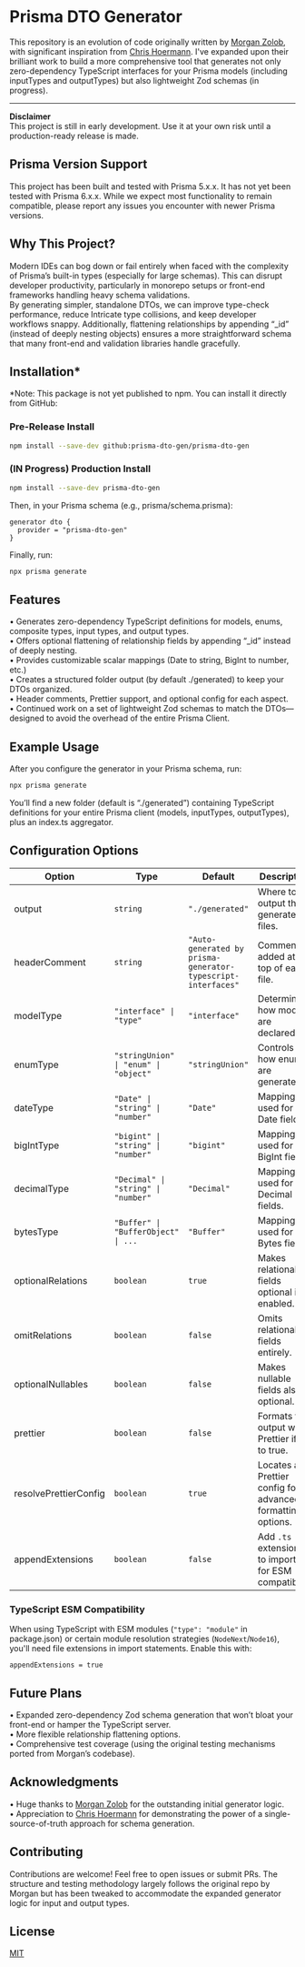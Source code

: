# Prisma DTO Generator

This repository is an evolution of code originally written by [Morgan Zolob](https://github.com/mogzol/prisma-generator-typescript-interfaces), with significant inspiration from [Chris Hoermann](https://github.com/chrishoermann/zod-prisma-types). I've expanded upon their brilliant work to build a more comprehensive tool that generates not only zero-dependency TypeScript interfaces for your Prisma models (including inputTypes and outputTypes) but also lightweight Zod schemas (in progress).

---

**Disclaimer**  
This project is still in early development. Use it at your own risk until a production-ready release is made.

## Prisma Version Support

This project has been built and tested with Prisma 5.x.x. It has not yet been tested with Prisma 6.x.x. While we expect most functionality to remain compatible, please report any issues you encounter with newer Prisma versions.

## Why This Project?

Modern IDEs can bog down or fail entirely when faced with the complexity of Prisma’s built-in types (especially for large schemas). This can disrupt developer productivity, particularly in monorepo setups or front-end frameworks handling heavy schema validations.  
By generating simpler, standalone DTOs, we can improve type-check performance, reduce Intricate type collisions, and keep developer workflows snappy. Additionally, flattening relationships by appending “\_id” (instead of deeply nesting objects) ensures a more straightforward schema that many front-end and validation libraries handle gracefully.

## Installation\*

\*Note: This package is not yet published to npm. You can install it directly from GitHub:

### Pre-Release Install

```bash
npm install --save-dev github:prisma-dto-gen/prisma-dto-gen
```

### (IN Progress) Production Install

```bash
npm install --save-dev prisma-dto-gen
```

Then, in your Prisma schema (e.g., prisma/schema.prisma):

```prisma
generator dto {
  provider = "prisma-dto-gen"
}
```

Finally, run:

```bash
npx prisma generate
```

## Features

• Generates zero-dependency TypeScript definitions for models, enums, composite types, input types, and output types.  
• Offers optional flattening of relationship fields by appending “\_id” instead of deeply nesting.  
• Provides customizable scalar mappings (Date to string, BigInt to number, etc.)  
• Creates a structured folder output (by default ./generated) to keep your DTOs organized.  
• Header comments, Prettier support, and optional config for each aspect.  
• Continued work on a set of lightweight Zod schemas to match the DTOs—designed to avoid the overhead of the entire Prisma Client.

## Example Usage

After you configure the generator in your Prisma schema, run:

```bash
npx prisma generate
```

You’ll find a new folder (default is “./generated”) containing TypeScript definitions for your entire Prisma client (models, inputTypes, outputTypes), plus an index.ts aggregator.

## Configuration Options

| Option                | Type                                  | Default                                                      | Description                                                |
| --------------------- | ------------------------------------- | ------------------------------------------------------------ | ---------------------------------------------------------- |
| output                | `string`                              | `"./generated"`                                              | Where to output the generated files.                       |
| headerComment         | `string`                              | `"Auto-generated by prisma-generator-typescript-interfaces"` | Comment added at the top of each file.                     |
| modelType             | `"interface" \| "type"`               | `"interface"`                                                | Determines how models are declared.                        |
| enumType              | `"stringUnion" \| "enum" \| "object"` | `"stringUnion"`                                              | Controls how enums are generated.                          |
| dateType              | `"Date" \| "string" \| "number"`      | `"Date"`                                                     | Mapping used for Date fields.                              |
| bigIntType            | `"bigint" \| "string" \| "number"`    | `"bigint"`                                                   | Mapping used for BigInt fields.                            |
| decimalType           | `"Decimal" \| "string" \| "number"`   | `"Decimal"`                                                  | Mapping used for Decimal fields.                           |
| bytesType             | `"Buffer" \| "BufferObject" \| ...`   | `"Buffer"`                                                   | Mapping used for Bytes fields.                             |
| optionalRelations     | `boolean`                             | `true`                                                       | Makes relational fields optional if enabled.               |
| omitRelations         | `boolean`                             | `false`                                                      | Omits relational fields entirely.                          |
| optionalNullables     | `boolean`                             | `false`                                                      | Makes nullable fields also optional.                       |
| prettier              | `boolean`                             | `false`                                                      | Formats the output with Prettier if set to true.           |
| resolvePrettierConfig | `boolean`                             | `true`                                                       | Locates a Prettier config for advanced formatting options. |
| appendExtensions      | `boolean`                             | `false`                                                      | Add `.ts` extensions to imports for ESM compatibility      |

### TypeScript ESM Compatibility

When using TypeScript with ESM modules (`"type": "module"` in package.json) or certain module resolution strategies (`NodeNext`/`Node16`), you'll need file extensions in import statements. Enable this with:

```prisma
appendExtensions = true

```

## Future Plans

• Expanded zero-dependency Zod schema generation that won’t bloat your front-end or hamper the TypeScript server.  
• More flexible relationship flattening options.  
• Comprehensive test coverage (using the original testing mechanisms ported from Morgan’s codebase).

## Acknowledgments

• Huge thanks to [Morgan Zolob](https://github.com/mogzol/prisma-generator-typescript-interfaces) for the outstanding initial generator logic.  
• Appreciation to [Chris Hoermann](https://github.com/chrishoermann/zod-prisma-types) for demonstrating the power of a single-source-of-truth approach for schema generation.

## Contributing

Contributions are welcome! Feel free to open issues or submit PRs. The structure and testing methodology largely follows the original repo by Morgan but has been tweaked to accommodate the expanded generator logic for input and output types.

## License

[MIT](LICENSE)
